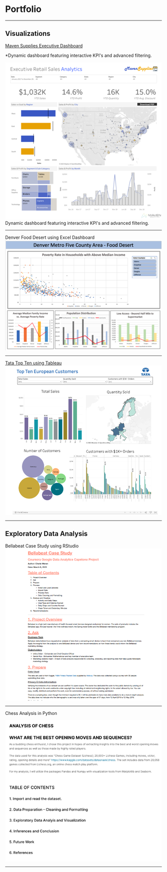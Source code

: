 # Portfolio

---

## Visualizations 

[Maven Supplies Executive Dashboard](https://public.tableau.com/views/MavenWorking/ExecutiveDashboard?:language=en-US&:display_count=n&:origin=viz_share_link)

*Dynamic dashboard featuring interactive KPI's and advanced filtering.

<img src="images/Executive Dashboard.png?raw=true"/>
Dynamic dashboard featuring interactive KPI's and advanced filtering.

---
     
Denver Food Desert using Excel Dashboard
<img src="images/Denver Food Desert Dashboard.png?raw=true"/>

---

[Tata Top Ten using Tableau](https://public.tableau.com/views/TataDashboard_16796967994170/Dashboard1?:language=en-US&:display_count=n&:origin=viz_share_link)
<img src="images/Tata Dashboard Final.png?raw=true"/>


<!-- --- -->
<!--[Project 3 Title](http://example.com/)>-->
<!--img src="images/dummy_thumbnail.jpg?raw=true"/>-->

---

## Exploratory Data Analysis

Bellabeat Case Study using RStudio
[<img src="images/Bellabeat Screen Shot.png?raw=true"/>](/pdf/Bellabeat_rmd.pdf)

---

Chess Analysis in Python

[<img src="images/Chess Screen Shot.png?raw=true"/>](https://www.kaggle.com/code/cherieweren/analysis-of-chess)

<!-- - [Project 3 Title](http://example.com/)-->
<!-- - [Project 4 Title](http://example.com/)-->
<!-- - [Project 5 Title](http://example.com/)-->

<!-- --- -->




---
<!-- Remove above link if you don't want to attibute -->
